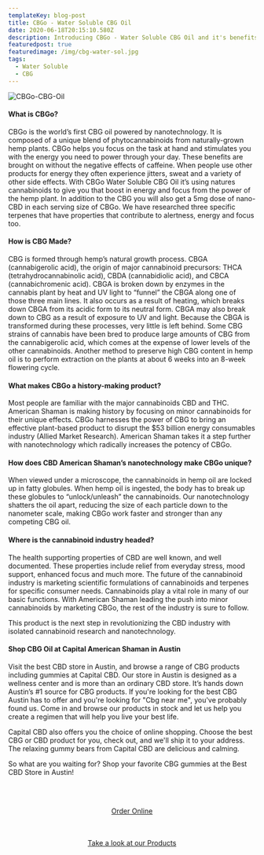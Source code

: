 ```yaml
---
templateKey: blog-post
title: CBGo - Water Soluble CBG Oil
date: 2020-06-18T20:15:10.580Z
description: Introducing CBGo - Water Soluble CBG Oil and it's benefits.
featuredpost: true
featuredimage: /img/cbg-water-sol.jpg
tags:
  - Water Soluble
  - CBG
---
```

![CBGo-CBG-Oil](/img/cbg-water-sol.jpg "CBGo - Water soluble CBG oil")

<p></p>

<p></p>

#### What is CBGo?

CBGo is the world’s first CBG oil powered by nanotechnology.  It is composed of a unique blend of phytocannabinoids from naturally-grown hemp plants.  CBGo helps you focus on the task at hand and stimulates you with the energy you need to power through your day.  These benefits are brought on without the negative effects of caffeine.  When people use other products for energy they often experience jitters, sweat and a variety of other side effects.  With CBGo Water Soluble CBG Oil it’s using natures cannabinoids to give you that boost in energy and focus from the power of the hemp plant.  In addition to the CBG you will also get a 5mg dose of nano-CBD in each serving size of CBGo.  We have researched three specific terpenes that have properties that contribute to alertness, energy and focus too.

#### How is CBG Made?

CBG is formed through hemp’s natural growth process.  CBGA (cannabigerolic acid), the origin of  major cannabinoid precursors: THCA (tetrahydrocannabinolic acid), CBDA (cannabidiolic acid), and CBCA (cannabichromenic acid).  CBGA is broken down by enzymes in the cannabis plant by heat and UV light to “funnel” the CBGA along one of those three main lines.  It also occurs as a result of heating, which breaks down CBGA from its acidic form to its neutral form.  CBGA may also break down to CBG as a result of exposure to UV and light.  Because the CBGA is transformed during these processes, very little is left behind.  Some CBG strains of cannabis have been bred to produce large amounts of CBG from the cannabigerolic acid, which comes at the expense of lower levels of the other cannabinoids.  Another method to preserve high CBG content in hemp oil is to perform extraction on the plants at about 6 weeks into an 8-week flowering cycle.

#### What makes CBGo a history-making product?

Most people are familiar with the major cannabinoids CBD and THC.  American Shaman is making history by focusing on minor cannabinoids for their unique effects.  CBGo harnesses the power of CBG to bring an effective plant-based product to disrupt the $53 billion energy consumables industry (Allied Market Research).  American Shaman takes it a step further with nanotechnology which radically increases the potency of CBGo.

#### How does CBD American Shaman’s nanotechnology make CBGo unique?

When viewed under a microscope, the cannabinoids in hemp oil are locked up in fatty globules.  When hemp oil is ingested, the body has to break up these globules to “unlock/unleash” the cannabinoids.  Our nanotechnology shatters the oil apart, reducing the size of each particle down to the nanometer scale, making CBGo work faster and stronger than any competing CBG oil.

#### Where is the cannabinoid industry headed?

The health supporting properties of CBD are well known, and well documented.  These properties include relief from everyday stress, mood support, enhanced focus and much more.  The future of the cannabinoid industry is marketing scientific formulations of cannabinoids and terpenes for specific consumer needs.  Cannabinoids play a vital role in many of our basic functions.  With American Shaman leading the push into minor cannabinoids by marketing CBGo, the rest of the industry is sure to follow.

This product is the next step in revolutionizing the CBD industry with isolated cannabinoid research and nanotechnology.<p/>

<!--StartFragment-->

#### Shop CBG Oil at Capital American Shaman in Austin

Visit the best CBD store in Austin, and browse a range of CBG products including gummies at Capital CBD.  Our store in Austin is designed as a wellness center and is more than an ordinary CBD store.  It’s hands down Austin’s #1 source for CBG products.  If you're looking for the best CBG Austin has to offer and you're looking for "Cbg near me", you've probably found us.  Come in and browse our products in stock and let us help you create a regimen that will help you live your best life.

Capital CBD also offers you the choice of online shopping.  Choose the best CBG or CBD product for you, check out, and we'll ship it to your address.  The relaxing gummy bears from Capital CBD are delicious and calming.

So what are you waiting for?  Shop your favorite CBG gummies at the Best CBD Store in Austin!

<br><br>

<Center><a class="link-view-more-products" target="_blank" href="https://capitalcbd.shop/product/cbg-oil-cbgo/">Order Online</a></

<br><br><br>

<Center><a class="link-view-more-products" target="_blank" href="https://capitalamericanshaman.com/products">Take a look at our Products</a></Center>

<br><br>
